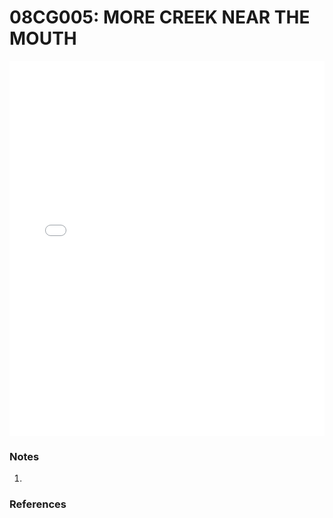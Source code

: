 # 08CG005: MORE CREEK NEAR THE MOUTH

<iframe src="/distribution_estimation/_static/stations/08CG005_fdc.html" width="100%" height="600" frameborder="0"></iframe>

### Notes
1. 

### References


